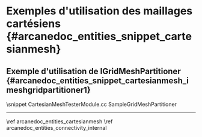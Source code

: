 # Exemples d'utilisation des maillages cartésiens {#arcanedoc_entities_snippet_cartesianmesh}

## Exemple d'utilisation de IGridMeshPartitioner {#arcanedoc_entities_snippet_cartesianmesh_imeshgridpartitioner1}

\snippet CartesianMeshTesterModule.cc SampleGridMeshPartitioner




____

<div class="section_buttons">
<span class="back_section_button">
\ref arcanedoc_entities_cartesianmesh
</span>
<span class="next_section_button">
\ref arcanedoc_entities_connectivity_internal
</span>
</div>
